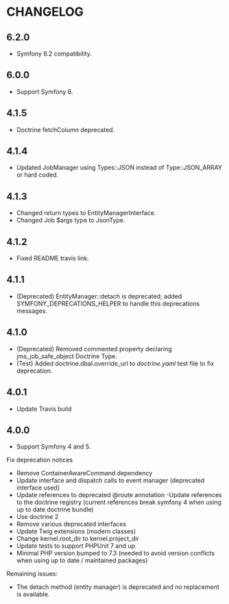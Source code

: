 # CHANGELOG

6.2.0
-----
* Symfony 6.2 compatibility.

6.0.0
-----
- Support Symfony 6.

4.1.5
-----
- Doctrine fetchColumn deprecated.

4.1.4
-----
- Updated JobManager using Types::JSON instead of Type::JSON_ARRAY or hard coded.

4.1.3
-----
- Changed return types to EntityManagerInterface.
- Changed Job $args type to JsonType.

4.1.2
-----
- Fixed README travis link.

4.1.1
-----
- (Deprecated) EntityManager::detach is deprecated; added SYMFONY_DEPRECATIONS_HELPER to handle this deprecations messages.

4.1.0
-----
- (Deprecated) Removed commented property declaring jms_job_safe_object Doctrine Type.
- (Test) Added doctrine.dbal.override_url to _doctrine.yaml_ test file to fix deprecation.

4.0.1
------
- Update Travis build

4.0.0
-----
 - Support Symfony 4 and 5.

Fix deprecation notices

- Remove ContainerAwareCommand dependency
- Update interface and dispatch calls to event manager (deprecated interface used)
- Update references to deprecated @route annotation
-Update references to the doctrine registry (current references break symfony 4 when using up to date doctrine bundle)
- Use doctrine 2
- Remove various deprecated interfaces
- Update Twig extensions (modern classes)
- Change kernel.root_dir to kernel.project_dir
- Update tests to support PHPUnit 7 and up
- Minimal PHP version bumped to 7.3 (needed to avoid version conflicts when using up to date / maintained packages)

Remaining issues:

- The detach method (entity manager) is deprecated and no replacement is available.
